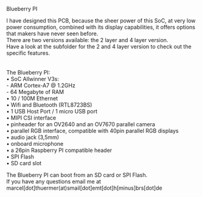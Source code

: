 Blueberry PI

I have designed this PCB, because the sheer power of this SoC, at very low power consumption, combined with its display capabilities, it offers options that makers have never seen before.<br> 
There are two versions available: the 2 layer and 4 layer version.<br> 
Have a look at the subfolder for the 2 and 4 layer version to check out the specific features.<br>
<br>
<br>
The Blueberry PI:<br>
• SoC Allwinner V3s:<br>
	- ARM Cortex-A7 @ 1.2GHz<br>
	- 64 Megabyte of RAM<br>
•	10 / 100M Ethernet <br>
•	Wifi and Bluetooth (RTL8723BS)  <br>
•	1 USB Host Port / 1 micro USB port <br> 
•	MIPI CSI interface<br>
•	pinheader for an OV2640 and an OV7670 parallel camera<br>
•	parallel RGB interface, compatible with 40pin parallel RGB displays<br>
•	audio jack (3,5mm)<br>
•	onboard microphone<br>
•	a 26pin Raspberry PI compatible header<br>
•	SPI Flash <br>
•	SD card slot<br>

The Blueberry PI can boot from an SD card or SPI Flash. <br>
If you have any questions email me at marcel[dot]thuermer(at)smail[dot]emt[dot]h[minus]brs[dot]de
